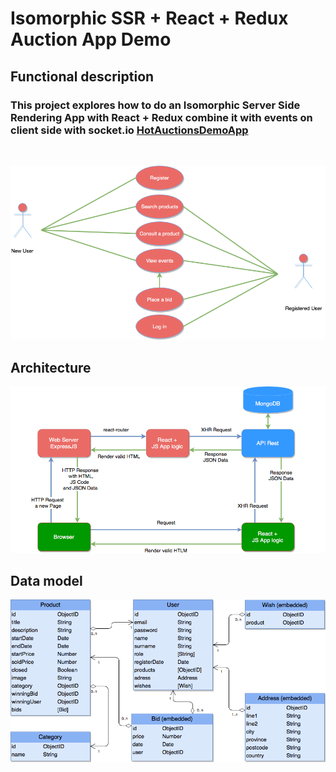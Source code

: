 # Isomorphic SSR + React + Redux Auction App Demo

## Functional description

### This project explores how to do an Isomorphic Server Side Rendering App with React + Redux combine it with events on client side with socket.io [HotAuctionsDemoApp](https://intense-plains-98825.herokuapp.com/)
<br>

![](docs/images/use-case.png)

## Architecture

![](docs/images/architecture.png)

## Data model

![](docs/images/auction-model.png)